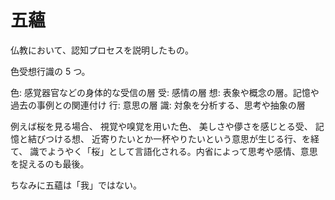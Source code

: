 # 五蘊

仏教において、認知プロセスを説明したもの。

色受想行識の 5 つ。

色: 感覚器官などの身体的な受信の層
受: 感情の層
想: 表象や概念の層。記憶や過去の事例との関連付け
行: 意思の層
識: 対象を分析する、思考や抽象の層

例えば桜を見る場合、
視覚や嗅覚を用いた色、
美しさや儚さを感じとる受、
記憶と結びつける想、
近寄りたいとか一杯やりたいという意思が生じる行、を経て、
識でようやく「桜」として言語化される。内省によって思考や感情、意思を捉えるのも最後。

ちなみに五蘊は「我」ではない。
